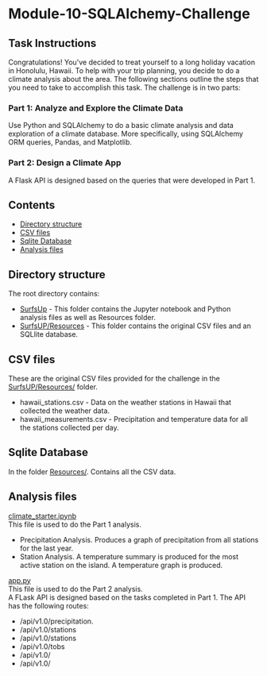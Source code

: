 # Module-10-SQLAlchemy-Challenge

## Task Instructions  
Congratulations! You've decided to treat yourself to a long holiday vacation in Honolulu, Hawaii. To help with your trip planning, you decide to do a climate analysis about the area. The following sections outline the steps that you need to take to accomplish this task. The challenge is in two parts:

### Part 1: Analyze and Explore the Climate Data
Use Python and SQLAlchemy to do a basic climate analysis and data exploration of a climate database. More specifically, using SQLAlchemy ORM queries, Pandas, and Matplotlib.

### Part 2: Design a Climate App
A Flask API is designed based on the queries that were developed in Part 1.

## Contents  
- [Directory structure](#Directory-structure)
- [CSV files](#CSV-files)
- [Sqlite Database](#Sqlite-Database)
- [Analysis files](#Analysis-files)

## Directory structure 
The root directory contains:  
- [SurfsUp](/SurfsUp) - This folder contains the Jupyter notebook and Python analysis files as well as Resources folder.  
- [SurfsUP/Resources](/SurfsUp/Resources/)  - This folder contains the original CSV files and an SQLlite database.

## CSV files 
These are the original CSV files provided for the challenge in the [SurfsUP/Resources/](/SurfsUp/Resources/) folder.
- hawaii_stations.csv  -  Data on the weather stations in Hawaii that collected the weather data.
- hawaii_measurements.csv - Precipitation and temperature data for all the stations collected per day.

## Sqlite Database
In the folder [Resources/](/SurfsUp/Resources/).
Contains all the CSV data.

## Analysis files
[climate_starter.ipynb](/SurfsUp/climate_starter.ipynb)  
This file is used to do the Part 1 analysis.
- Precipitation Analysis. Produces a graph of precipitation from all stations for the last year.
- Station Analysis. A temperature summary is produced for the most active station on the island. A temperature graph is produced.

[app.py](/SurfsUp/app.py)   
This file is used to do the Part 2 analysis.  
A FLask API is designed based on the tasks completed in Part 1.
The API has the following routes:
- /api/v1.0/precipitation.
- /api/v1.0/stations
- /api/v1.0/stations
-	/api/v1.0/tobs
- /api/v1.0/<start>
- /api/v1.0/<start> 


